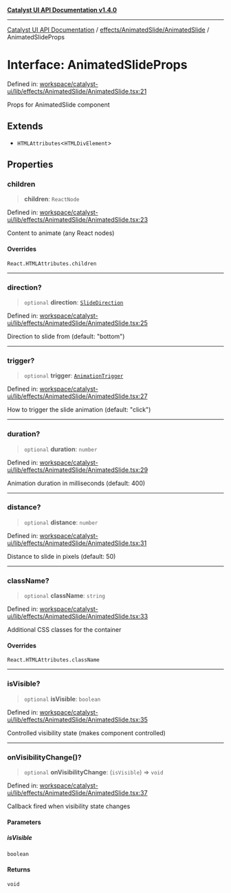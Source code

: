 [**Catalyst UI API Documentation v1.4.0**](../../../../README.md)

---

[Catalyst UI API Documentation](../../../../README.md) / [effects/AnimatedSlide/AnimatedSlide](../README.md) / AnimatedSlideProps

# Interface: AnimatedSlideProps

Defined in: [workspace/catalyst-ui/lib/effects/AnimatedSlide/AnimatedSlide.tsx:21](https://github.com/TheBranchDriftCatalyst/catalyst-ui/blob/main/lib/effects/AnimatedSlide/AnimatedSlide.tsx#L21)

Props for AnimatedSlide component

## Extends

- `HTMLAttributes`\<`HTMLDivElement`\>

## Properties

### children

> **children**: `ReactNode`

Defined in: [workspace/catalyst-ui/lib/effects/AnimatedSlide/AnimatedSlide.tsx:23](https://github.com/TheBranchDriftCatalyst/catalyst-ui/blob/main/lib/effects/AnimatedSlide/AnimatedSlide.tsx#L23)

Content to animate (any React nodes)

#### Overrides

`React.HTMLAttributes.children`

---

### direction?

> `optional` **direction**: [`SlideDirection`](../../../types/type-aliases/SlideDirection.md)

Defined in: [workspace/catalyst-ui/lib/effects/AnimatedSlide/AnimatedSlide.tsx:25](https://github.com/TheBranchDriftCatalyst/catalyst-ui/blob/main/lib/effects/AnimatedSlide/AnimatedSlide.tsx#L25)

Direction to slide from (default: "bottom")

---

### trigger?

> `optional` **trigger**: [`AnimationTrigger`](../../../types/type-aliases/AnimationTrigger.md)

Defined in: [workspace/catalyst-ui/lib/effects/AnimatedSlide/AnimatedSlide.tsx:27](https://github.com/TheBranchDriftCatalyst/catalyst-ui/blob/main/lib/effects/AnimatedSlide/AnimatedSlide.tsx#L27)

How to trigger the slide animation (default: "click")

---

### duration?

> `optional` **duration**: `number`

Defined in: [workspace/catalyst-ui/lib/effects/AnimatedSlide/AnimatedSlide.tsx:29](https://github.com/TheBranchDriftCatalyst/catalyst-ui/blob/main/lib/effects/AnimatedSlide/AnimatedSlide.tsx#L29)

Animation duration in milliseconds (default: 400)

---

### distance?

> `optional` **distance**: `number`

Defined in: [workspace/catalyst-ui/lib/effects/AnimatedSlide/AnimatedSlide.tsx:31](https://github.com/TheBranchDriftCatalyst/catalyst-ui/blob/main/lib/effects/AnimatedSlide/AnimatedSlide.tsx#L31)

Distance to slide in pixels (default: 50)

---

### className?

> `optional` **className**: `string`

Defined in: [workspace/catalyst-ui/lib/effects/AnimatedSlide/AnimatedSlide.tsx:33](https://github.com/TheBranchDriftCatalyst/catalyst-ui/blob/main/lib/effects/AnimatedSlide/AnimatedSlide.tsx#L33)

Additional CSS classes for the container

#### Overrides

`React.HTMLAttributes.className`

---

### isVisible?

> `optional` **isVisible**: `boolean`

Defined in: [workspace/catalyst-ui/lib/effects/AnimatedSlide/AnimatedSlide.tsx:35](https://github.com/TheBranchDriftCatalyst/catalyst-ui/blob/main/lib/effects/AnimatedSlide/AnimatedSlide.tsx#L35)

Controlled visibility state (makes component controlled)

---

### onVisibilityChange()?

> `optional` **onVisibilityChange**: (`isVisible`) => `void`

Defined in: [workspace/catalyst-ui/lib/effects/AnimatedSlide/AnimatedSlide.tsx:37](https://github.com/TheBranchDriftCatalyst/catalyst-ui/blob/main/lib/effects/AnimatedSlide/AnimatedSlide.tsx#L37)

Callback fired when visibility state changes

#### Parameters

##### isVisible

`boolean`

#### Returns

`void`
